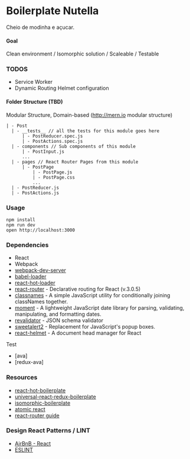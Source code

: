 Boilerplate Nutella
=====================

Cheio de modinha e açucar.

#### Goal
Clean environment / Isomorphic solution / Scaleable / Testable

### TODOS
- Service Worker
- Dynamic Routing Helmet configuration

#### Folder Structure (TBD)
Modular Structure, Domain-based (http://mern.io modular structure)
```
| - Post
  | - __tests__ // all the tests for this module goes here
      | - PostReducer.spec.js
      | - PostActions.spec.js
  | - components // Sub components of this module
      | - PostInput.js
      ...
  | - pages // React Router Pages from this module
      | - PostPage
          | - PostPage.js
          | - PostPage.css
          ...
  | - PostReducer.js
  | - PostActions.js
```

### Usage
```
npm install
npm run dev
open http://localhost:3000
```

### Dependencies
* React
* Webpack
* [webpack-dev-server](https://github.com/webpack/webpack-dev-server)
* [babel-loader](https://github.com/babel/babel-loader)
* [react-hot-loader](https://github.com/gaearon/react-hot-loader)
* [react-router](https://github.com/ReactTraining/react-router) - Declarative routing for React (v.3.0.5) 
* [classnames](https://github.com/JedWatson/classnames) - A simple JavaScript utility for conditionally joining classNames together. 
* [moment](https://github.com/moment/moment) - A lightweight JavaScript date library for parsing, validating, manipulating, and formatting dates.
* [revalidator](https://github.com/flatiron/revalidator) - JSON schema validator
* [sweetalert2](https://github.com/limonte/sweetalert2) - Replacement for JavaScript's popup boxes.
* [react-helmet](https://github.com/nfl/react-helmet) - A document head manager for React

Test
* [ava]
* [redux-ava]

### Resources
* [react-hot-boilerplate](https://github.com/gaearon/react-hot-boilerplate)
* [universal-react-redux-boilerplate](https://github.com/CrocoDillon/universal-react-redux-boilerplate)
* [isomorphic-boilerplate](https://github.com/mtmr0x/isomorphic-boilerplate)
* [atomic react](https://github.com/diegohaz/arc)
* [react-router guide](https://reacttraining.com/react-router/web/example/route-config)

### Design React Patterns / LINT
* [AirBnB - React](https://github.com/airbnb/javascript/blob/master/react/README.md)
* [ESLINT](https://github.com/eslint/eslint)
